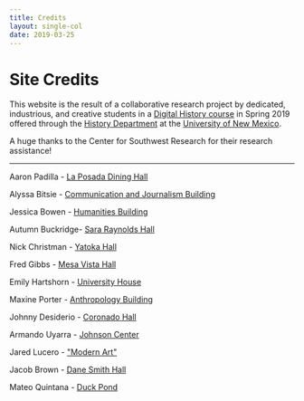```yaml
---
title: Credits
layout: single-col
date: 2019-03-25
---
```


# Site Credits
This website is the result of a collaborative research project by dedicated, industrious, and creative students in a [Digital History course](http://fredgibbs.net/courses/digital-history) in Spring 2019 offered through the [History Department](history.unm.edu) at the [University of New Mexico](http://unm.edu).

A huge thanks to the Center for Southwest Research for their research assistance!

---
Aaron Padilla - [La Posada Dining Hall](essays/la-posada-dinning-hall)

Alyssa Bitsie - [Communication and Journalism Building](essays/communication-journalism)

Jessica Bowen - [Humanities Building](essays/humanities-building)

Autumn Buckridge- [Sara Raynolds Hall](essays/sara-raynolds-hall)

Nick Christman - [Yatoka Hall](essays/yatoka-hall)

Fred Gibbs - [Mesa Vista Hall](essays/mesa-vista-hall)

Emily Hartshorn - [University House](essays/university-house)

Maxine Porter - [Anthropology Building](essays/anthropology)

Johnny Desiderio - [Coronado Hall](essays/coronado-hall)

Armando Uyarra - [Johnson Center](essays/johnson-center)

Jared Lucero - ["Modern Art"](essays/modern-art)

Jacob Brown - [Dane Smith Hall](essays/dane-smith-hall)

Mateo Quintana - [Duck Pond](essays/duck-pond)


